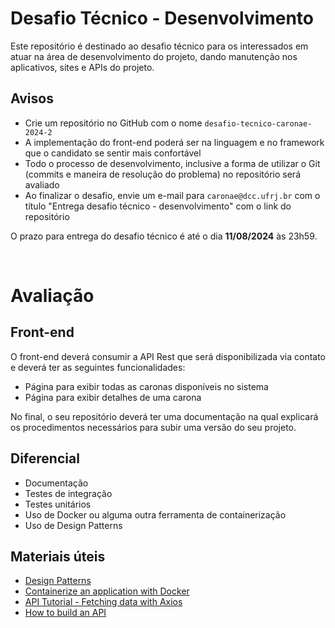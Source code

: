# Desafio Técnico - Desenvolvimento

Este repositório é destinado ao desafio técnico para os interessados em atuar na área de desenvolvimento do projeto, dando manutenção nos aplicativos, sites e APIs do projeto.

## Avisos
- Crie um repositório no GitHub com o nome `desafio-tecnico-caronae-2024-2`
- A implementação do front-end poderá ser na linguagem e no framework que o candidato se sentir mais confortável
- Todo o processo de desenvolvimento, inclusive a forma de utilizar o Git (commits e maneira de resolução do problema) no repositório será avaliado
- Ao finalizar o desafio, envie um e-mail para `caronae@dcc.ufrj.br` com o título "Entrega desafio técnico - desenvolvimento" com o link do repositório

O prazo para entrega do desafio técnico é até o dia <b>11/08/2024</b> às 23h59.

<br/>

# Avaliação

## Front-end

O front-end deverá consumir a API Rest que será disponibilizada via contato e deverá ter as seguintes funcionalidades:

- Página para exibir todas as caronas disponíveis no sistema
- Página para exibir detalhes de uma carona


No final, o seu repositório deverá ter uma documentação na qual explicará os procedimentos necessários para subir uma versão do seu projeto.


## Diferencial

- Documentação
- Testes de integração
- Testes unitários
- Uso de Docker ou alguma outra ferramenta de containerização
- Uso de Design Patterns

## Materiais úteis

- [Design Patterns](https://refactoring.guru/design-patterns)
- [Containerize an application with Docker](https://docs.docker.com/get-started/02_our_app)
- [API Tutorial - Fetching data with Axios](https://www.youtube.com/watch?v=bMRrSqWFKqM)
- [How to build an API](https://www.mindk.com/blog/how-to-build-an-api/)
